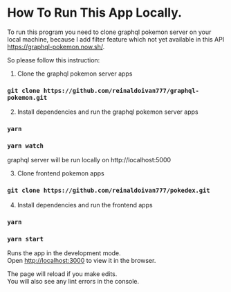 # How To Run This App Locally.

To run this program you need to clone graphql pokemon server on your local machine,
because I add filter feature which not yet available in this API https://graphql-pokemon.now.sh/.

So please follow this instruction:

1. Clone the graphql pokemon server apps
### `git clone https://github.com/reinaldoivan777/graphql-pokemon.git`

2. Install dependencies and run the graphql pokemon server apps
### `yarn`
### `yarn watch`
graphql server will be run locally on http://localhost:5000

3. Clone frontend pokemon apps
### `git clone https://github.com/reinaldoivan777/pokedex.git`

4. Install dependencies and run the frontend apps
### `yarn`
### `yarn start`

Runs the app in the development mode.<br />
Open [http://localhost:3000](http://localhost:3000) to view it in the browser.

The page will reload if you make edits.<br />
You will also see any lint errors in the console.
